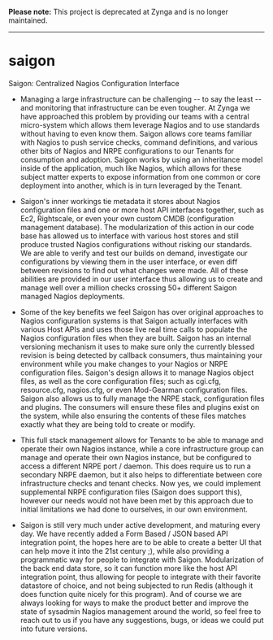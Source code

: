 **Please note:** This project is deprecated at Zynga and is no longer maintained.

---

saigon
======

Saigon: Centralized Nagios Configuration Interface

* Managing a large infrastructure can be challenging -- to say the least -- and monitoring that infrastructure can be even tougher. At Zynga we have approached this problem by providing our teams with a central micro-system which allows them leverage Nagios and to use standards without having to even know them. Saigon allows core teams familiar with Nagios to push service checks, command definitions, and various other bits of Nagios and NRPE configurations to our Tenants for consumption and adoption. Saigon works by using an inheritance model inside of the application, much like Nagios, which allows for these subject matter experts to expose information from one common or core deployment into another, which is in turn leveraged by the Tenant.

* Saigon's inner workings tie metadata it stores about Nagios configuration files and one or more host API interfaces together, such as Ec2, Rightscale, or even your own custom CMDB (configuration management database). The modularization of this action in our code base has allowed us to interface with various host stores and still produce trusted Nagios configurations without risking our standards. We are able to verify and test our builds on demand, investigate our configurations by viewing them in the user interface, or even diff between revisions to find out what changes were made. All of these abilities are provided in our user interface thus allowing us to create and manage well over a million checks crossing 50+ different Saigon managed Nagios deployments.

* Some of the key benefits we feel Saigon has over original approaches to Nagios configuration systems is that Saigon actually interfaces with various Host APIs and uses those live real time calls to populate the Nagios configuration files when they are built. Saigon has an internal versioning mechanism it uses to make sure only the currently blessed revision is being detected by callback consumers, thus maintaining your environment while you make changes to your Nagios or NRPE configuration files. Saigon's design allows it to manage Nagios object files, as well as the core configuration files; such as cgi.cfg, resource.cfg, nagios.cfg, or even Mod-Gearman configuration files. Saigon also allows us to fully manage the NRPE stack, configuration files and plugins. The consumers will ensure these files and plugins exist on the system, while also ensuring the contents of these files matches exactly what they are being told to create or modify.

* This full stack management allows for Tenants to be able to manage and operate their own Nagios instance, while a core infrastructure group can manage and operate their own Nagios instance, but be configured to access a different NRPE port / daemon. This does require us to run a secondary NRPE daemon, but it also helps to differentiate between core infrastructure checks and tenant checks. Now yes, we could implement supplemental NRPE configuration files (Saigon does support this), however our needs would not have been met by this approach due to initial limitations we had done to ourselves, in our own environment.

* Saigon is still very much under active development, and maturing every day. We have recently added a Form Based / JSON based API integration point, the hopes here are to be able to create a better UI that can help move it into the 21st century ;), while also providing a programmatic way for people to integrate with Saigon. Modularization of the back end data store, so it can function more like the host API integration point, thus allowing for people to integrate with their favorite datastore of choice, and not being subjected to run Redis (although it does function quite nicely for this program). And of course we are always looking for ways to make the product better and improve the state of sysadmin Nagios management around the world, so feel free to reach out to us if you have any suggestions, bugs, or ideas we could put into future versions.
